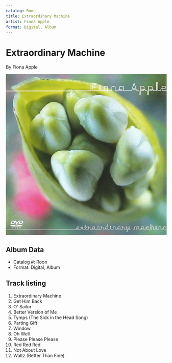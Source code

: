 ```yaml
---
catalog: Roon
title: Extraordinary Machine
artist: Fiona Apple
format: Digital, Album
---
```


# Extraordinary Machine

By Fiona Apple

![](../../assets/albumcovers/Fiona_Apple-Extraordinary_Machine.png)

## Album Data

- Catalog #: Roon
- Format: Digital, Album


## Track listing


1. Extraordinary Machine
2. Get Him Back
3. O' Sailor
4. Better Version of Me
5. Tymps (The Sick in the Head Song)
6. Parting Gift
7. Window
8. Oh Well
9. Please Please Please
10. Red Red Red
11. Not About Love
12. Waltz (Better Than Fine)

